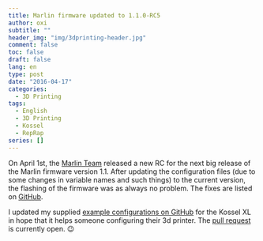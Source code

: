 ```yaml
---
title: Marlin firmware updated to 1.1.0-RC5
author: oxi
subtitle: ""
header_img: "img/3dprinting-header.jpg"
comment: false
toc: false
draft: false
lang: en
type: post
date: "2016-04-17"
categories:
  - 3D Printing
tags:
  - English
  - 3D Printing
  - Kossel
  - RepRap
series: []
---
```

On April 1st, the <a href="http://reprap.org/wiki/Marlin" target="_blank">Marlin Team</a> released a new RC for the next big release of the Marlin firmware version 1.1. After updating the configuration files (due to some changes in variable names and such things) to the current version, the flashing of the firmware was as always no problem. The fixes are listed on <a href="https://github.com/MarlinFirmware/Marlin" target="_blank">GitHub</a>.

I updated my supplied <a href="https://github.com/MarlinFirmware/Marlin/tree/RCBugFix/Marlin/example_configurations/delta/kossel_xl" target="_blank">example configurations on GitHub</a> for the Kossel XL in hope that it helps someone configuring their 3d printer. The <a href="https://github.com/MarlinFirmware/Marlin/pull/3540" target="_blank">pull request</a> is currently open. 😉
